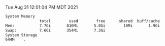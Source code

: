 Tue Aug 31 12:01:04 PM MDT 2021
```bash
System Memory
               total        used        free      shared  buff/cache   available
Mem:           7.7Gi       810Mi       5.0Gi        10Mi       1.9Gi       6.6Gi
Swap:          7.6Gi       354Mi       7.3Gi
System Storage
644M	.
```
